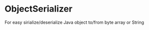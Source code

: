 ObjectSerializer
================

For easy sirialize/deserialize Java object to/from byte array or String
